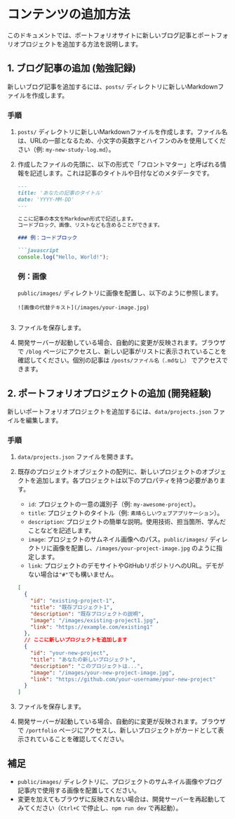 # コンテンツの追加方法

このドキュメントでは、ポートフォリオサイトに新しいブログ記事とポートフォリオプロジェクトを追加する方法を説明します。

## 1. ブログ記事の追加 (勉強記録)

新しいブログ記事を追加するには、`posts/` ディレクトリに新しいMarkdownファイルを作成します。

### 手順

1.  `posts/` ディレクトリに新しいMarkdownファイルを作成します。ファイル名は、URLの一部となるため、小文字の英数字とハイフンのみを使用してください（例: `my-new-study-log.md`）。

2.  作成したファイルの先頭に、以下の形式で「フロントマター」と呼ばれる情報を記述します。これは記事のタイトルや日付などのメタデータです。

    ```markdown
    ---
    title: 'あなたの記事のタイトル'
    date: 'YYYY-MM-DD'
    ---

    ここに記事の本文をMarkdown形式で記述します。
    コードブロック、画像、リストなども含めることができます。

    ### 例：コードブロック

    ```javascript
    console.log("Hello, World!");
    ```

    ### 例：画像

    `public/images/` ディレクトリに画像を配置し、以下のように参照します。

    `![画像の代替テキスト](/images/your-image.jpg)`
    ```

3.  ファイルを保存します。

4.  開発サーバーが起動している場合、自動的に変更が反映されます。ブラウザで `/blog` ページにアクセスし、新しい記事がリストに表示されていることを確認してください。個別の記事は `/posts/ファイル名（.mdなし）` でアクセスできます。

## 2. ポートフォリオプロジェクトの追加 (開発経験)

新しいポートフォリオプロジェクトを追加するには、`data/projects.json` ファイルを編集します。

### 手順

1.  `data/projects.json` ファイルを開きます。

2.  既存のプロジェクトオブジェクトの配列に、新しいプロジェクトのオブジェクトを追加します。各プロジェクトは以下のプロパティを持つ必要があります。

    *   `id`: プロジェクトの一意の識別子（例: `my-awesome-project`）。
    *   `title`: プロジェクトのタイトル（例: `素晴らしいウェブアプリケーション`）。
    *   `description`: プロジェクトの簡単な説明。使用技術、担当箇所、学んだことなどを記述します。
    *   `image`: プロジェクトのサムネイル画像へのパス。`public/images/` ディレクトリに画像を配置し、`/images/your-project-image.jpg` のように指定します。
    *   `link`: プロジェクトのデモサイトやGitHubリポジトリへのURL。デモがない場合は`"#"`でも構いません。

    ```json
    [
      {
        "id": "existing-project-1",
        "title": "既存プロジェクト1",
        "description": "既存プロジェクトの説明",
        "image": "/images/existing-project1.jpg",
        "link": "https://example.com/existing1"
      },
      // ここに新しいプロジェクトを追加します
      {
        "id": "your-new-project",
        "title": "あなたの新しいプロジェクト",
        "description": "このプロジェクトは...",
        "image": "/images/your-new-project-image.jpg",
        "link": "https://github.com/your-username/your-new-project"
      }
    ]
    ```

3.  ファイルを保存します。

4.  開発サーバーが起動している場合、自動的に変更が反映されます。ブラウザで `/portfolio` ページにアクセスし、新しいプロジェクトがカードとして表示されていることを確認してください。

## 補足

*   `public/images/` ディレクトリに、プロジェクトのサムネイル画像やブログ記事内で使用する画像を配置してください。
*   変更を加えてもブラウザに反映されない場合は、開発サーバーを再起動してみてください（`Ctrl+C` で停止し、`npm run dev` で再起動）。
